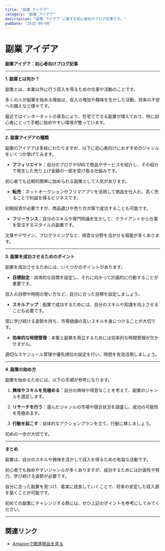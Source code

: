 ```yaml
---
title: "副業 アイデア"
category: "副業 アイデア"
description: "副業 アイデア に関する初心者向けブログ記事です。"
pubDate: "2025-09-09"
---
```


# 副業 アイデア

**副業アイデア：初心者向けブログ記事**

---

**1. 副業とは何か？**

副業とは、本業以外に行う収入を得るための仕事や活動のことです。

多くの人が副業を始める理由は、収入の増加や趣味を生かした活動、将来の不安への備えなど様々です。

最近ではインターネットの普及により、在宅でできる副業が増えており、特に初心者にとって手軽に始めやすい環境が整っています。



---

**2. 副業アイデアの種類**

副業のアイデアは多岐にわたりますが、以下に初心者向けにおすすめのジャンルをいくつか挙げてみます。



- **アフィリエイト**：自分のブログやSNSで商品やサービスを紹介し、その紹介で発生した売り上げ金額の一部を受け取る仕組みです。

初心者でも比較的簡単に始められる副業として人気があります。


- **転売**：ネットオークションやフリマアプリを活用して商品を仕入れ、高く売ることで利益を得るビジネスです。

初期投資が必要ですが、商品選びや売り方次第で成功することも可能です。


- **フリーランス**：自分のスキルや専門知識を生かして、クライアントから仕事を受注するスタイルの副業です。

文章やデザイン、プログラミングなど、得意な分野を活かせる場面が多くあります。



---

**3. 副業を成功させるためのポイント**

副業を成功させるためには、いくつかのポイントがあります。



- **目標設定**：具体的な目標を設定し、それに向かって計画的に行動することが重要です。

収入の目標や時間の使い方など、自分に合った目標を設定しましょう。


- **スキルアップ**：副業で成功するためには、自分のスキルや知識を向上させることも必要です。

常に学び続ける姿勢を持ち、市場価値の高いスキルを身につけることが大切です。


- **効率的な時間管理**：本業と副業を両立するためには効率的な時間管理が欠かせません。

適切なスケジュール管理や優先順位の設定を行い、時間を有効活用しましょう。



---

**4. 副業の始め方**

副業を始めるためには、以下の手順が参考になります。



1. **興味やスキルを見極める**：自分の興味や得意なことを考えて、副業のジャンルを選定します。


2. **リサーチを行う**：選んだジャンルの市場や競合状況を調査し、成功の可能性を見極めます。


3. **行動を起こす**：具体的なアクションプランを立て、行動に移しましょう。

初めの一歩が大切です。



---

**まとめ**

副業は、自分のスキルや興味を活かして収入を得るための有益な活動です。

初心者でも始めやすいジャンルが多くありますが、成功するためには計画性や努力、学び続ける姿勢が必要です。

自分に合った副業を見つけ、着実に成長していくことで、将来の安定した収入源を築くことが可能です。

初めての副業にチャレンジする際には、ぜひ上記のポイントを参考にしてみてください。



---

## 関連リンク

- [Amazonで関連商品を見る](https://www.amazon.co.jp/s?k=%E5%89%AF%E6%A5%AD+%E3%82%A2%E3%82%A4%E3%83%87%E3%82%A2&tag=autowritehubai-22)
